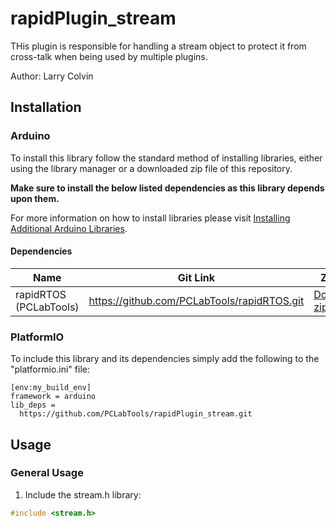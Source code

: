 # rapidPlugin_stream

THis plugin is responsible for handling a stream object to protect it from cross-talk when being used by multiple plugins.

Author: Larry Colvin

## Installation

### Arduino

To install this library follow the standard method of installing libraries, either using the library manager or a downloaded zip file of this repository.

**Make sure to install the below listed dependencies as this library depends upon them.**

For more information on how to install libraries please visit [Installing Additional Arduino Libraries](https://www.arduino.cc/en/guide/libraries "arduino.cc").

#### Dependencies

| Name | Git Link | ZIP file |
| - | - | - |
|rapidRTOS (PCLabTools) | https://github.com/PCLabTools/rapidRTOS.git | [Download zip file](https://github.com/PCLabTools/rapidRTOS/archive/refs/heads/master.zip) |

### PlatformIO

To include this library and its dependencies simply add the following to the "platformio.ini" file:
```
[env:my_build_env]
framework = arduino
lib_deps = 
  https://github.com/PCLabTools/rapidPlugin_stream.git
```

## Usage

### General Usage

1. Include the stream.h library:

``` cpp
#include <stream.h>
```
